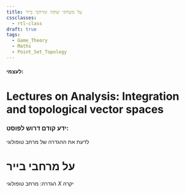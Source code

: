```yaml
---
title: על משחקי שוקה ומרחבי בייר
cssclasses:
  - rtl-class
draft: true
tags:
  - Game_Theory
  - Maths
  - Point_Set_Topology
---
```

#### לעצמי:
# Lectures on Analysis: Integration and topological vector spaces
### ידע קודם דרוש לפוסט:
לדעת את ההגדרה של מרחב טופולוגי

# על מרחבי בייר
הגדרה: מרחב טופולוגי $X$ יקרה 